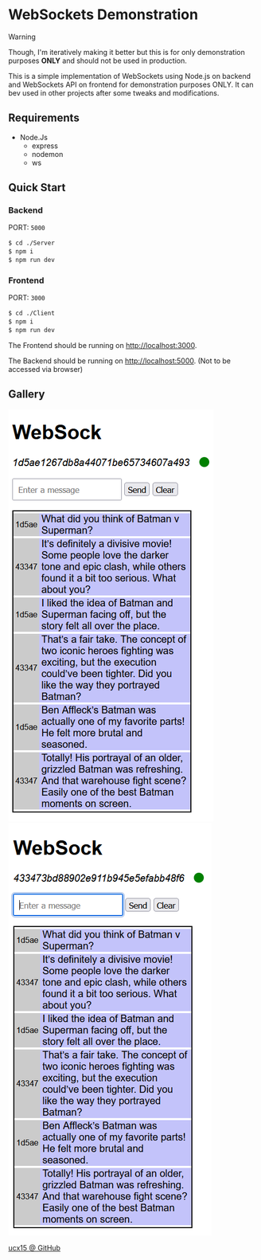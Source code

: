 # WebSockets Demonstration

> [!WARNING]
> Though, I'm iteratively making it better but this is for only demonstration purposes **ONLY** and should not be used in production.

This is a simple implementation of WebSockets using Node.js on backend and WebSockets API on frontend for demonstration purposes ONLY. It can bev used in other projects after some tweaks and modifications.

## Requirements

- Node.Js
  - express
  - nodemon
  - ws

## Quick Start

### Backend

PORT: `5000`

```bash
$ cd ./Server
$ npm i
$ npm run dev
```

### Frontend

PORT: `3000`

```bash
$ cd ./Client
$ npm i
$ npm run dev
```

The Frontend should be running on [http://localhost:3000](http://localhost:3000).

The Backend should be running on [http://localhost:5000](http://localhost:5000). (Not to be accessed via browser)

## Gallery

![Img1](Showcase/img1.png)
![Img2](Showcase/img2.png)

[ucx15 @ GitHub](https://github.com/ucx15)
